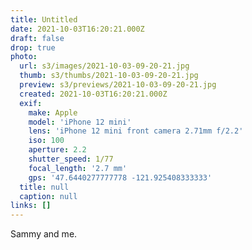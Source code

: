 ```yaml
---
title: Untitled
date: 2021-10-03T16:20:21.000Z
draft: false
drop: true
photo:
  url: s3/images/2021-10-03-09-20-21.jpg
  thumb: s3/thumbs/2021-10-03-09-20-21.jpg
  preview: s3/previews/2021-10-03-09-20-21.jpg
  created: 2021-10-03T16:20:21.000Z
  exif:
    make: Apple
    model: 'iPhone 12 mini'
    lens: 'iPhone 12 mini front camera 2.71mm f/2.2'
    iso: 100
    aperture: 2.2
    shutter_speed: 1/77
    focal_length: '2.7 mm'
    gps: '47.6440277777778 -121.925408333333'
  title: null
  caption: null
links: []
---
```


Sammy and me.
